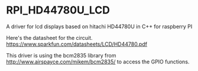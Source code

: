 RPI_HD44780U_LCD
================

A driver for lcd displays based on hitachi HD44780U in C++ for raspberry PI

Here's the datasheet for the circuit.
https://www.sparkfun.com/datasheets/LCD/HD44780.pdf

This driver is using the bcm2835 library from http://www.airspayce.com/mikem/bcm2835/ to access the GPIO functions.




